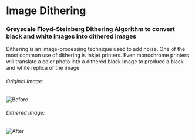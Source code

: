 # Image Dithering

###  Greyscale Floyd-Steinberg Dithering Algorithm to convert black and white images into dithered images

Dithering is an image-processing technique used to add noise. One of the most common use of dithering is Inkjet printers. Even monochrome printers will translate a color photo into a dithered black image to produce a black and white replica of the image.

###### Original Image:
![Before](https://user-images.githubusercontent.com/63289179/130882027-ba1c7956-6e1a-4a89-96eb-189f39a92fd4.png)

###### Dithered Image:
![After](https://user-images.githubusercontent.com/63289179/130883319-9a4a94a8-c4ca-4163-8530-6618a9cda990.png)
